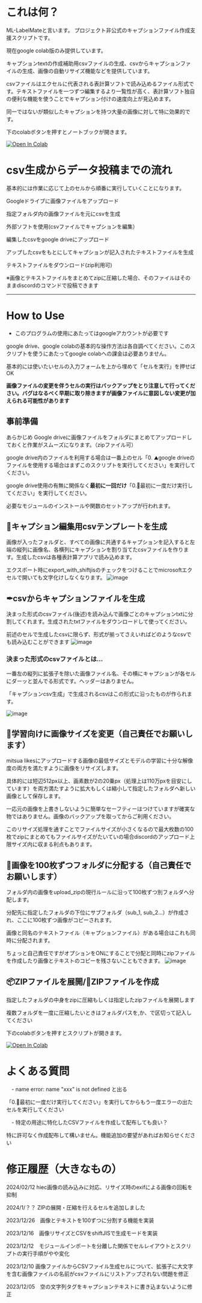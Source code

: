# これは何？
ML-LabelMateと言います。
プロジェクト非公式のキャプションファイル作成支援スクリプトです。

現在google colab版のみ提供しています。

キャプションtextの作成補助用csvファイルの生成、csvからキャプションファイルの生成、画像の自動リサイズ機能などを提供しています。

csvファイルはエクセルに代表される表計算ソフトで読み込めるファイル形式です。テキストファイルを一つずつ編集するより一覧性が高く、表計算ソフト独自の便利な機能を使うことでキャプション付けの速度向上が見込めます。

同一ではないが類似したキャプションを持つ大量の画像に対して特に効果的です。

下のcolabボタンを押すとノートブックが開きます。

[![Open In Colab](https://colab.research.google.com/assets/colab-badge.svg)](https://colab.research.google.com/github/nagaokayama/captioning_scripts/blob/main/Text_cordinator.ipynb)



# csv生成からデータ投稿までの流れ
基本的には作業に応じて上のセルから順番に実行していくことになります。

Googleドライブに画像ファイルをアップロード

指定フォルダ内の画像ファイルを元にcsvを生成

外部ソフトを使用(csvファイルでキャプションを編集）

編集したcsvをgoogle driveにアップロード

アップしたcsvをもとにしてキャプションが記入されたテキストファイルを生成

テキストファイルをダウンロード(zip利用可)

※画像とテキストファイルをまとめてzipに圧縮した場合、そのファイルはそのままdiscordのコマンドで投稿できます

___

# How to Use

- このプログラムの使用にあたってはgoogleアカウントが必要です

google drive、google colabの基本的な操作方法は各自調べてください。このスクリプトを使うにあたってgoogle colabへの課金は必要ありません。

基本的には使いたいセルの入力フォームを上から埋めて「セルを実行」を押せばOK

**画像ファイルの変更を伴うセルの実行はバックアップをとり注意して行ってください。バグはなるべく早期に取り除きますが画像ファイルに意図しない変更が加えられる可能性があります**

## 事前準備

あらかじめ Google driveに画像ファイルをフォルダにまとめてアップロードしておくと作業がスムーズになります。（zipファイル可）

google drive内のファイルを利用する場合は一番上のセル「0. ⛰google driveのファイルを使用する場合はまずこのスクリプトを実行してください」を実行してください。

google drive使用の有無に関係なく**最初に一回だけ**「0.🎍最初に一度だけ実行してください」を実行してください。

必要なモジュールのインストールや関数のセットアップが行われます。

## 📖キャプション編集用csvテンプレートを生成

画像が入ったフォルダと、すべての画像に共通するキャプションを記入すると左端の縦列に画像名、各横列にキャプションを割り当てたcsvファイルを作ります。生成したcsvは各種表計算アプリで読み込めます。

エクスポート時にexport_with_shiftjisのチェックをつけることでmicrosoftエクセルで開いても文字化けしなくなります。
![image](https://github.com/nagaokayama/captioning_scripts/assets/152504610/79e9251f-ba77-4f28-a103-da3d71b19dbf)


## ✒csvからキャプションファイルを生成
決まった形式のcsvファイル(後述)を読み込んで画像ごとのキャプションtxtに分割してくれます。生成されたtxtファイルをダウンロードして使ってください。

前述のセルで生成したcsvに限らず、形式が揃ってさえいればどのようなcsvでも読み込むことができます
![image](https://github.com/nagaokayama/captioning_scripts/assets/152504610/b6b0a242-9711-4158-a692-f74ec835f001)


### 決まった形式のcsvファイルとは...
一番左の縦列に拡張子を除いた画像ファイル名、その横にキャプションが各セルにダーッと並んでる形式です。ヘッダーはありません。

「キャプションcsv生成」で生成されるcsvはこの形式に沿ったものが作られます。

![image](https://github.com/nagaokayama/captioning_scripts/assets/152504610/65bbc0a9-9909-4257-9deb-0a8af0ec31c4)


## 🎨学習向けに画像サイズを変更（自己責任でお願いします）
mitsua likesにアップロードする画像の最低サイズとモデルの学習に十分な解像度の両方を満たすように画像をリサイズします。

具体的には短辺512px以上、画素数が2の20乗px（処理上は110万pxを目安にしています）を両方満たすように拡大もしくは縮小して指定したフォルダへ新しい画像として保存します。

一応元の画像を上書きしないように簡単なセーフティーはつけていますが確実な物ではありません。画像のバックアップを取ってからご利用ください。

このリサイズ処理を通すことでファイルサイズが小さくなるので最大枚数の100枚でzipにまとめてもファイルサイズがたいていの場合discordのアップロード上限サイズ内に収まる利点もあります。

## 👾画像を100枚ずつフォルダに分配する（自己責任でお願いします）
フォルダ内の画像をupload_zipの現行ルールに沿って100枚ずつ別フォルダへ分配します。

分配先に指定したフォルダの下位にサブフォルダ（sub_1, sub_2...）が作成され、ここに100枚ずつ画像がコピーされます。

画像と同名のテキストファイル（キャプションファイル）がある場合はこれも同時に分配されます。

ちょっと自己責任ですがオプションをONにすることで分配と同時にzipファイルを作成したり画像とテキストのコピーを残さないこともできます。
![image](https://github.com/nagaokayama/captioning_scripts/assets/152504610/f6f34565-f04f-4bb3-beb2-cf9347b6a75e)


## 📦ZIPファイルを展開/🎊ZIPファイルを作成
指定したフォルダの中身をzipに圧縮もしくは指定したzipファイルを展開します

複数フォルダを一度に圧縮したいときはフォルダパスを,か、で区切って記入してください


下のcolabボタンを押すとスクリプトが開きます。

[![Open In Colab](https://colab.research.google.com/assets/colab-badge.svg)](https://colab.research.google.com/github/nagaokayama/captioning_scripts/blob/main/Text_cordinator.ipynb)


# よくある質問

　- name error: name "xxx" is not defined と出る

「0.🎍最初に一度だけ実行してください」を実行してからもう一度エラーの出たセルを実行してください


　- 特定の用途に特化したCSVファイルを作成して配布しても良い？

特に許可なく作成配布して構いません。機能追加の要望があればお知らせください


 
# 修正履歴（大きなもの）
2024/02/12  hiec画像の読み込みに対応、リサイズ時のexifによる画像の回転を抑制

2024/1/？？ ZIPの展開・圧縮を行えるセルを追加しました

2023/12/26　画像とテキストを100ずつに分割する機能を実装

2023/12/16　画像リサイズとCSVをshiftJISで生成モードを実装

2023/12/12　モジュールインポートを分離した関係でセルレイアウトとスクリプトの実行手順がやや変化

2023/12/10  画像ファイルからCSVファイル生成セルについて、拡張子に大文字を含む画像ファイルの名前がcsvファイルにリストアップされない問題を修正

2023/12/05　空の文字列タグをキャプションテキストに書き込まないように修正
